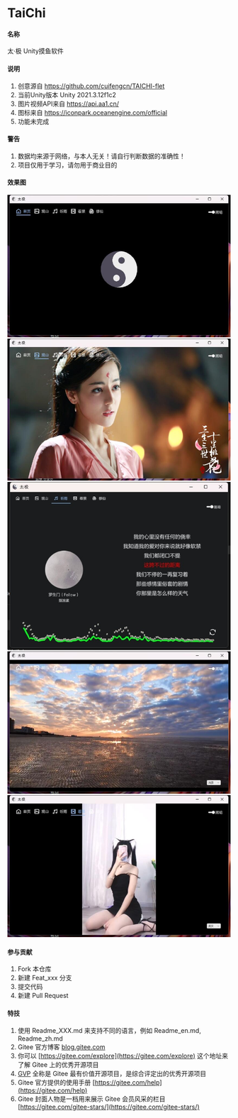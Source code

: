 # TaiChi

#### 名称
太·极 Unity摸鱼软件 


#### 说明

1.  创意源自 https://github.com/cuifengcn/TAICHI-flet
2.  当前Unity版本 Unity 2021.3.12f1c2
3.  图片视频API来自 https://api.aa1.cn/
4.  图标来自 https://iconpark.oceanengine.com/official
5.  功能未完成

#### 警告

1.  数据均来源于网络，与本人无关！请自行判断数据的准确性！
2.  项目仅用于学习，请勿用于商业目的

#### 效果图

![输入图片说明](Images/0.jpg)
![输入图片说明](Images/1.jpg)
![输入图片说明](Images/2.jpg)
![输入图片说明](Images/3.jpg)
![输入图片说明](Images/4.jpg)

#### 参与贡献

1.  Fork 本仓库
2.  新建 Feat_xxx 分支
3.  提交代码
4.  新建 Pull Request


#### 特技

1.  使用 Readme\_XXX.md 来支持不同的语言，例如 Readme\_en.md, Readme\_zh.md
2.  Gitee 官方博客 [blog.gitee.com](https://blog.gitee.com)
3.  你可以 [https://gitee.com/explore](https://gitee.com/explore) 这个地址来了解 Gitee 上的优秀开源项目
4.  [GVP](https://gitee.com/gvp) 全称是 Gitee 最有价值开源项目，是综合评定出的优秀开源项目
5.  Gitee 官方提供的使用手册 [https://gitee.com/help](https://gitee.com/help)
6.  Gitee 封面人物是一档用来展示 Gitee 会员风采的栏目 [https://gitee.com/gitee-stars/](https://gitee.com/gitee-stars/)
